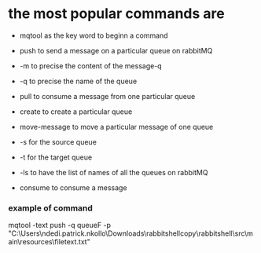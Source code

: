# the most popular commands are

- mqtool        as the key word to beginn a command


- push          to send a message on a particular queue on rabbitMQ



- -m            to precise the content of the message-q   


-  -q           to precise the name of the queue


- pull          to consume a message from one particular queue


- create        to create a particular queue


- move-message  to move a particular message of one queue


- -s            for the source queue


- -t            for the target queue


- -ls           to have the list of names of all the queues on rabbitMQ


- consume       to consume a message


###      example of command

mqtool -text push -q queueF -p "C:\\Users\\ndedi.patrick.nkollo\\Downloads\\rabbitshellcopy\\rabbitshell\\src\\main\\resources\\filetext.txt"